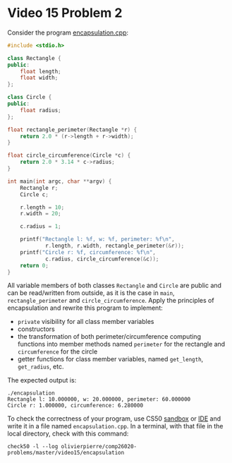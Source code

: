 # Video 15 Problem 2

Consider the program [encapsulation.cpp](encapsulation.cpp):

```cxx
#include <stdio.h>

class Rectangle {
public:
    float length;
    float width;
};

class Circle {
public:
    float radius;
};

float rectangle_perimeter(Rectangle *r) {
    return 2.0 * (r->length + r->width);
}

float circle_circumference(Circle *c) {
    return 2.0 * 3.14 * c->radius;
}

int main(int argc, char **argv) {
    Rectangle r;
    Circle c;

    r.length = 10;
    r.width = 20;

    c.radius = 1;

    printf("Rectangle l: %f, w: %f, perimeter: %f\n",
            r.length, r.width, rectangle_perimeter(&r));
    printf("Circle r: %f, circumference: %f\n",
            c.radius, circle_circumference(&c));
    return 0;
}
```

All variable members of both classes `Rectangle` and `Circle` are public and
can be read/written from outside, as it is the case in `main`,
`rectangle_perimeter` and `circle_circumference`. Apply the principles of
encapsulation and rewrite this program to implement:

- `private` visibility for all class member variables
- constructors
- the transformation of both perimeter/circumference computing functions into
  member methods named `perimeter` for the rectangle and `circumference` for
  the circle
- getter functions for class member variables, named `get_length`,
  `get_radius`, etc.

The expected output is:
```shell
./encapsulation
Rectangle l: 10.000000, w: 20.000000, perimeter: 60.000000
Circle r: 1.000000, circumference: 6.280000
```

To check the correctness of your program, use CS50 [sandbox](sandbox.cs50.io)
or [IDE](ide.cs50.io) and write it in a file named `encapsulation.cpp`. In a
terminal, with that file in the local directory, check with this command:
```shell
check50 -l --log olivierpierre/comp26020-problems/master/video15/encapsulation
```

